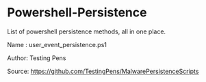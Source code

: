 # Powershell-Persistence
List of powershell persistence methods, all in one place.

Name  : user_event_persistence.ps1

Author: Testing Pens

Source: https://github.com/TestingPens/MalwarePersistenceScripts

